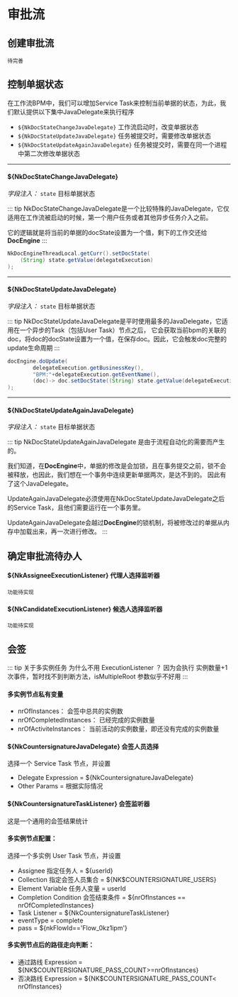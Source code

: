 # 审批流
## 创建审批流

`待完善`

## 控制单据状态

在工作流BPM中，我们可以增加Service Task来控制当前单据的状态，为此，我们默认提供以下集中JavaDelegate来执行程序

- `${NkDocStateChangeJavaDelegate}` 工作流启动时，改变单据状态
- `${NkDocStateUpdateJavaDelegate}` 任务被提交时，需要修改单据状态
- `${NkDocStateUpdateAgainJavaDelegate}` 任务被提交时，需要在同一个进程中第二次修改单据状态

---
#### ${NkDocStateChangeJavaDelegate}

*字段注入：* `state` 目标单据状态

::: tip 
NkDocStateChangeJavaDelegate是一个比较特殊的JavaDelegate，它仅适用在工作流被启动的时候，第一个用户任务或者其他异步任务介入之前。

它的逻辑就是将当前的单据的docState设置为一个值，剩下的工作交还给**DocEngine**
:::


```java
NkDocEngineThreadLocal.getCurr().setDocState(
    (String) state.getValue(delegateExecution)
);
```

---
#### ${NkDocStateUpdateJavaDelegate}

*字段注入：* `state` 目标单据状态

::: tip 
NkDocStateUpdateJavaDelegate是平时使用最多的JavaDelegate，它适用在一个异步的Task（包括User Task）节点之后，
它会获取当前bpm的关联的doc，将doc的docState设置为一个值，在保存doc。因此，它会触发doc完整的update生命周期
:::

```java
docEngine.doUpdate(
        delegateExecution.getBusinessKey(),
        "BPM:"+delegateExecution.getEventName(),
        (doc)-> doc.setDocState((String) state.getValue(delegateExecution))
);
```

---
#### ${NkDocStateUpdateAgainJavaDelegate}

*字段注入：* `state` 目标单据状态

::: tip 
NkDocStateUpdateAgainJavaDelegate 是由于流程自动化的需要而产生的。

我们知道，在**DocEngine**中，单据的修改是会加锁，且在事务提交之前，锁不会被释放，也因此，我们想在一个事务中连续更新单据两次，是达不到的。
因此有了这个JavaDelegate。

UpdateAgainJavaDelegate必须使用在NkDocStateUpdateJavaDelegate之后的Service Task，且他们需要运行在一个事务里。

UpdateAgainJavaDelegate会越过**DocEngine**的锁机制，将被修改过的单据从内存中加载出来，再一次进行修改。
:::

## 确定审批流待办人

#### ${NkAssigneeExecutionListener} 代理人选择监听器

`功能待实现`

#### ${NkCandidateExecutionListener} 候选人选择监听器

`功能待实现`

## 会签

::: tip 关于多实例任务
为什么不用 ExecutionListener ？ 因为会执行 实例数量+1 次事件，暂时找不到判断方法，isMultipleRoot 参数似乎不好用
:::

#### 多实例节点私有变量
- nrOfInstances：          会签中总共的实例数
- nrOfCompletedInstances： 已经完成的实例数量
- nrOfActiviteInstances：  当前活动的实例数量，即还没有完成的实例数量

#### ${NkCountersignatureJavaDelegate} 会签人员选择

选择一个 Service Task 节点，并设置
- Delegate Expression           = ${NkCountersignatureJavaDelegate}
- Other Params                  = 根据实际情况

#### ${NkCountersignatureTaskListener} 会签监听器

这是一个通用的会签结果统计
         
#### 多实例节点配置：
选择一个多实例 User Task 节点，并设置
- Assignee 指定任务人                  = ${userId}
- Collection 指定会签人员集合           = ${NK$COUNTERSIGNATURE_USERS}
- Element Variable 任务人变量          = userId
- Completion Condition 会签结束条件    = ${nrOfInstances == nrOfCompletedInstances}
- Task Listener                      = ${NkCountersignatureTaskListener}
- eventType                         = complete
- pass                              = ${nkFlowId=='Flow_0kz1ipm'}
         
#### 多实例节点后的路径走向判断：
- 通过路线 Expression = ${NK$COUNTERSIGNATURE_PASS_COUNT>=nrOfInstances}
- 否决路线 Expression = ${NK$COUNTERSIGNATURE_PASS_COUNT< nrOfInstances}

